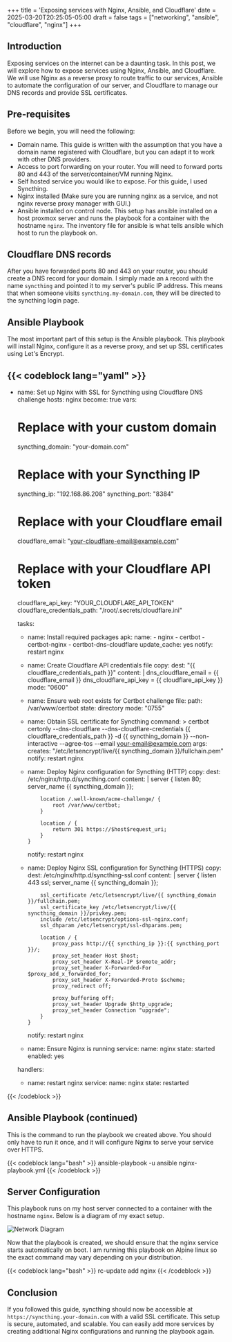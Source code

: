 +++
title = 'Exposing services with Nginx, Ansible, and Cloudflare'
date = 2025-03-20T20:25:05-05:00
draft = false
tags = ["networking", "ansible", "cloudflare", "nginx"]
+++

## Introduction
Exposing services on the internet can be a daunting task. In this post, we will explore how to expose services using Nginx, Ansible, and Cloudflare. We will use Nginx as a reverse proxy to route traffic to our services, Ansible to automate the configuration of our server, and Cloudflare to manage our DNS records and provide SSL certificates.

## Pre-requisites
Before we begin, you will need the following:
- Domain name. This guide is written with the assumption that you have a domain name registered with Cloudflare, but you can adapt it to work with other DNS providers.
- Access to port forwarding on your router. You will need to forward ports 80 and 443 of the server/container/VM running Nginx.
- Self hosted service you would like to expose. For this guide, I used Syncthing. 
- Nginx installed (Make sure you are running nginx as a service, and not nginx reverse proxy manager with GUI.)
- Ansible installed on control node. This setup has ansible installed on a host proxmox server and runs the playbook for a container with the hostname `nginx`. The inventory file for ansible is what tells ansible which host to run the playbook on.


## Cloudflare DNS records
After you have forwarded ports 80 and 443 on your router, you should create a DNS record for your domain. I simply made an `A` record with the name `syncthing` and pointed it to my server's public IP address. This means that when someone visits `syncthing.my-domain.com`, they will be directed to the syncthing login page.

## Ansible Playbook
The most important part of this setup is the Ansible playbook. This playbook will install Nginx, configure it as a reverse proxy, and set up SSL certificates using Let's Encrypt. 


{{< codeblock lang="yaml" >}}
---
- name: Set up Nginx with SSL for Syncthing using Cloudflare DNS challenge
  hosts: nginx
  become: true
  vars:
    # Replace with your custom domain
    syncthing_domain: "your-domain.com"
    # Replace with your Syncthing IP  
    syncthing_ip: "192.168.86.208"
    syncthing_port: "8384"
    # Replace with your Cloudflare email
    cloudflare_email: "your-cloudflare-email@example.com" 
    # Replace with your Cloudflare API token
    cloudflare_api_key: "YOUR_CLOUDFLARE_API_TOKEN"         
    cloudflare_credentials_path: "/root/.secrets/cloudflare.ini"

  tasks:
    - name: Install required packages
      apk:
        name:
          - nginx
          - certbot
          - certbot-nginx
          - certbot-dns-cloudflare
        update_cache: yes
      notify: restart nginx

    - name: Create Cloudflare API credentials file
      copy:
        dest: "{{ cloudflare_credentials_path }}"
        content: |
          dns_cloudflare_email = {{ cloudflare_email }}
          dns_cloudflare_api_key = {{ cloudflare_api_key }}
        mode: "0600"

    - name: Ensure web root exists for Certbot challenge
      file:
        path: /var/www/certbot
        state: directory
        mode: "0755"

    - name: Obtain SSL certificate for Syncthing
      command: >
        certbot certonly --dns-cloudflare
        --dns-cloudflare-credentials {{ cloudflare_credentials_path }}
        -d {{ syncthing_domain }} --non-interactive --agree-tos --email your-email@example.com
      args:
        creates: "/etc/letsencrypt/live/{{ syncthing_domain }}/fullchain.pem"
      notify: restart nginx

    - name: Deploy Nginx configuration for Syncthing (HTTP)
      copy:
        dest: /etc/nginx/http.d/syncthing.conf
        content: |
          server {
              listen 80;
              server_name {{ syncthing_domain }};

              location /.well-known/acme-challenge/ {
                  root /var/www/certbot;
              }

              location / {
                  return 301 https://$host$request_uri;
              }
          }
      notify: restart nginx

    - name: Deploy Nginx SSL configuration for Syncthing (HTTPS)
      copy:
        dest: /etc/nginx/http.d/syncthing-ssl.conf
        content: |
          server {
              listen 443 ssl;
              server_name {{ syncthing_domain }};

              ssl_certificate /etc/letsencrypt/live/{{ syncthing_domain }}/fullchain.pem;
              ssl_certificate_key /etc/letsencrypt/live/{{ syncthing_domain }}/privkey.pem;
              include /etc/letsencrypt/options-ssl-nginx.conf;
              ssl_dhparam /etc/letsencrypt/ssl-dhparams.pem;

              location / {
                  proxy_pass http://{{ syncthing_ip }}:{{ syncthing_port }}/;
                  proxy_set_header Host $host;
                  proxy_set_header X-Real-IP $remote_addr;
                  proxy_set_header X-Forwarded-For $proxy_add_x_forwarded_for;
                  proxy_set_header X-Forwarded-Proto $scheme;
                  proxy_redirect off;

                  proxy_buffering off;
                  proxy_set_header Upgrade $http_upgrade;
                  proxy_set_header Connection "upgrade";
              }
          }
      notify: restart nginx

    - name: Ensure Nginx is running
      service:
        name: nginx
        state: started
        enabled: yes

  handlers:
    - name: restart nginx
      service:
        name: nginx
        state: restarted

{{< /codeblock >}}




## Ansible Playbook (continued)
This is the command to run the playbook we created above. You should only have to run it once, and it will configure Nginx to serve your service over HTTPS.

{{< codeblock lang="bash" >}}
ansible-playbook -u ansible nginx-playbook.yml
{{< /codeblock >}}


## Server Configuration
This playbook runs on my host server connected to a container with the hostname `nginx`.
Below is a diagram of my exact setup. 

![Network Diagram](/images/diagram.png)

Now that the playbook is created, we should ensure that the nginx service starts automatically on boot. I am running this playbook on Alpine linux so the exact command may vary depending on your distribution. 

{{< codeblock lang="bash" >}}
rc-update add nginx
{{< /codeblock >}}

## Conclusion
If you followed this guide, syncthing should now be accessible at `https://syncthing.your-domain.com` with a valid SSL certificate. This setup is secure, automated, and scalable. You can easily add more services by creating additional Nginx configurations and running the playbook again.